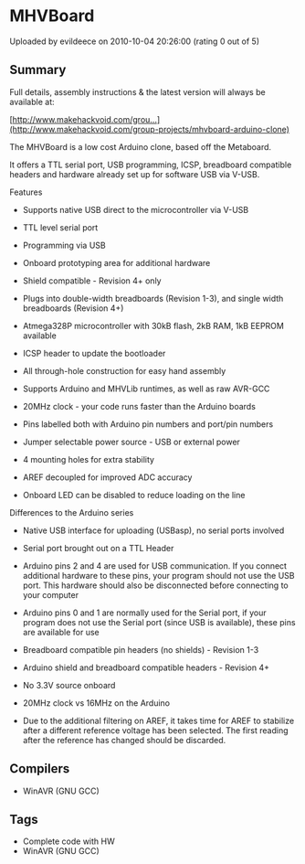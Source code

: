 # MHVBoard

Uploaded by evildeece on 2010-10-04 20:26:00 (rating 0 out of 5)

## Summary

Full details, assembly instructions & the latest version will always be available at:  

[http://www.makehackvoid.com/grou...](http://www.makehackvoid.com/group-projects/mhvboard-arduino-clone)


The MHVBoard is a low cost Arduino clone, based off the Metaboard.


It offers a TTL serial port, USB programming, ICSP, breadboard compatible headers and hardware already set up for software USB via V-USB.


Features  

 * Supports native USB direct to the microcontroller via V-USB  

 * TTL level serial port  

 * Programming via USB  

 * Onboard prototyping area for additional hardware  

 * Shield compatible - Revision 4+ only  

 * Plugs into double-width breadboards (Revision 1-3), and single width breadboards (Revision 4+)  

 * Atmega328P microcontroller with 30kB flash, 2kB RAM, 1kB EEPROM available  

 * ICSP header to update the bootloader  

 * All through-hole construction for easy hand assembly  

 * Supports Arduino and MHVLib runtimes, as well as raw AVR-GCC  

 * 20MHz clock - your code runs faster than the Arduino boards  

 * Pins labelled both with Arduino pin numbers and port/pin numbers  

 * Jumper selectable power source - USB or external power  

 * 4 mounting holes for extra stability  

 * AREF decoupled for improved ADC accuracy  

 * Onboard LED can be disabled to reduce loading on the line


Differences to the Arduino series


 * Native USB interface for uploading (USBasp), no serial ports involved  

 * Serial port brought out on a TTL Header  

 * Arduino pins 2 and 4 are used for USB communication. If you connect additional hardware to these pins, your program should not use the USB port. This hardware should also be disconnected before connecting to your computer  

 * Arduino pins 0 and 1 are normally used for the Serial port, if your program does not use the Serial port (since USB is available), these pins are available for use  

 * Breadboard compatible pin headers (no shields) - Revision 1-3  

 * Arduino shield and breadboard compatible headers - Revision 4+  

 * No 3.3V source onboard  

 * 20MHz clock vs 16MHz on the Arduino  

 * Due to the additional filtering on AREF, it takes time for AREF to stabilize after a different reference voltage has been selected. The first reading after the reference has changed should be discarded.

## Compilers

- WinAVR (GNU GCC)

## Tags

- Complete code with HW
- WinAVR (GNU GCC)
